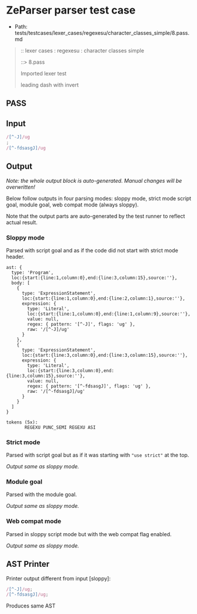 # ZeParser parser test case

- Path: tests/testcases/lexer_cases/regexesu/character_classes_simple/8.pass.md

> :: lexer cases : regexesu : character classes simple
>
> ::> 8.pass
>
> Imported lexer test
>
> leading dash with invert

## PASS

## Input

`````js
/[^-J]/ug
;
/[^-fdsasgJ]/ug
`````

## Output

_Note: the whole output block is auto-generated. Manual changes will be overwritten!_

Below follow outputs in four parsing modes: sloppy mode, strict mode script goal, module goal, web compat mode (always sloppy).

Note that the output parts are auto-generated by the test runner to reflect actual result.

### Sloppy mode

Parsed with script goal and as if the code did not start with strict mode header.

`````
ast: {
  type: 'Program',
  loc:{start:{line:1,column:0},end:{line:3,column:15},source:''},
  body: [
    {
      type: 'ExpressionStatement',
      loc:{start:{line:1,column:0},end:{line:2,column:1},source:''},
      expression: {
        type: 'Literal',
        loc:{start:{line:1,column:0},end:{line:1,column:9},source:''},
        value: null,
        regex: { pattern: '[^-J]', flags: 'ug' },
        raw: '/[^-J]/ug'
      }
    },
    {
      type: 'ExpressionStatement',
      loc:{start:{line:3,column:0},end:{line:3,column:15},source:''},
      expression: {
        type: 'Literal',
        loc:{start:{line:3,column:0},end:{line:3,column:15},source:''},
        value: null,
        regex: { pattern: '[^-fdsasgJ]', flags: 'ug' },
        raw: '/[^-fdsasgJ]/ug'
      }
    }
  ]
}

tokens (5x):
       REGEXU PUNC_SEMI REGEXU ASI
`````

### Strict mode

Parsed with script goal but as if it was starting with `"use strict"` at the top.

_Output same as sloppy mode._

### Module goal

Parsed with the module goal.

_Output same as sloppy mode._

### Web compat mode

Parsed in sloppy script mode but with the web compat flag enabled.

_Output same as sloppy mode._

## AST Printer

Printer output different from input [sloppy]:

````js
/[^-J]/ug;
/[^-fdsasgJ]/ug;
````

Produces same AST
